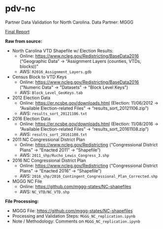 # pdv-nc
Partner Data Validation for North Carolina. Data Partner: MGGG

[Final Report](https://docs.google.com/document/d/129My9DDLlN8FJMoIkpMk8v-dj8gCM1b7KRp9Td8-v0k/edit#heading=h.zdykup2sf3ru)

**Raw from source:**
- North Carolina VTD Shapefile w/ Election Results:
  - Online: https://www.ncleg.gov/Redistricting/BaseData2016 (“Geographic Data” -> “Assignment Layers (counties, VTDs, blocks))”
  - AWS: `R2016_Assignment_Layers.gdb`
- Census Block to VTD Keys
  - Online: https://www.ncleg.gov/Redistricting/BaseData2016 ("Numeric Data" -> "Datasets" -> "Block Level Keys")
  - AWS: `Block_Level_GeoKeys.tab`
- 2012 Election Data
  - Online: https://er.ncsbe.gov/downloads.html (Election: 11/06/2012 -> “Available Election-related Files” -> “results_sort_20121106.zip”)
  - AWS: `results_sort_20121106.txt`
- 2016 Election Data
  - Online: https://er.ncsbe.gov/downloads.html (Election: 11/08/2016 -> “Available Election-related Files” -> “results_sort_20161108.zip”)
  - AWS: `results_sort_20161108.txt`
- 2011 NC Congressional District Plan
  - Online: https://www.ncleg.gov/Redistricting (“Congressional District Plans” -> “Enacted 2011” -> “Shapefile”)
  - AWS: `2011_shp/Rucho_Lewis_Congress_3.shp`
- 2016 NC Congressional District Plan
  - Online: https://www.ncleg.gov/Redistricting (“Congressional District Plans” -> “Enacted 2016” -> “Shapefile”)
  - AWS: `2016_shp/2016_Contingent_Congressional_Plan_Corrected.shp`
- MGGG NC File
  - Online: https://github.com/mggg-states/NC-shapefiles
  - AWS: `NC_VTD/NC_VTD.shp`

**File Processing:**
- MGGG File: https://github.com/mggg-states/NC-shapefiles  
- Processing and Validation Steps: `MGGG_NC_replication.ipynb`  
- Note / Methodology: Comments on `MGGG_NC_replication.ipynb`
